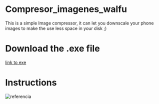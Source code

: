 # Compresor_imagenes_walfu
This is a simple Image compressor, it can let you downscale your phone images to make the use less space in your disk ;)

# Download the .exe file

[link to exe](https://mega.nz/file/hv1G2aaZ#MQADrvVnUOjKYvj0e0GyjjxIgCqRiY7mlFtSCzyH-IY)

# Instructions

![referencia](https://github.com/Alextor121/Compresor_imagenes_walfu/Executable/instrucciones.png?raw=true)

